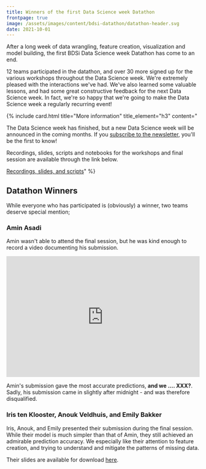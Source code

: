 ```yaml
---
title: Winners of the first Data Science week Datathon
frontpage: true
image: /assets/images/content/bdsi-datathon/datathon-header.svg
date: 2021-10-01
---
```


After a long week of data wrangling, feature creation, visualization and model building, the first BDSi Data Science week Datathon has come to an end.

12 teams participated in the datathon, and over 30 more signed up for the various workshops throughout the Data Science week. We're extremely pleased with the interactions we've had. We've also learned some valuable lessons, and had some great constructive feedback for the next Data Science week. In fact, we're so happy that we're going to make the Data Science week a regularly recurring event!

{% include card.html title="More information" title_element="h3" content="

<p>The Data Science week has finished, but a new Data Science week will be announced in the coming months. If you <a href='mailto:bdsi@utwente.nl?subject=subscribe%20to%20the%20newsletter&body=please%20subscribe%20me%20to%20the%20newsletter' target='_blank'>subscribe to the newsletter</a>, you'll be the first to know!</p>
<p>Recordings, slides, scripts and notebooks for the workshops and final session are available through the link below.</p>

<a class='button bg-secondary' href='/data-science-week/'>Recordings, slides, and scripts</a>" %}

## Datathon Winners

While everyone who has participated is (obviously) a winner, two teams deserve special mention;

<!-- !TODO: comments on the submission -->

### Amin Asadi

Amin wasn't able to attend the final session, but he was kind enough to record a video documenting his submission.

<div style="padding:62.5% 0 0 0;position:relative;"><iframe src="https://player.vimeo.com/video/622295144?h=2f2f8265af&amp;badge=0&amp;autopause=0&amp;player_id=0&amp;app_id=58479" frameborder="0" allow="autoplay; fullscreen; picture-in-picture" allowfullscreen style="position:absolute;top:0;left:0;width:100%;height:100%;" title="Data Science week - Amin Asadi"></iframe></div><script src="https://player.vimeo.com/api/player.js"></script>

Amin's submission gave the most accurate predictions, **and we .... XXX?**. Sadly, his submission came in slightly after midnight - and was therefore disqualified.

<!-- !TODO: add slides -->
<!-- !TODO: comments on the submission -->

### Iris ten Klooster, Anouk Veldhuis, and Emily Bakker

Iris, Anouk, and Emily presented their submission during the final session. While their model is much simpler than that of Amin, they still achieved an admirable prediction accuracy. We especially like their attention to feature creation, and trying to understand and mitigate the patterns of missing data.

Their slides are available for download [here](/assets/files/housing/team-5.pptx).
